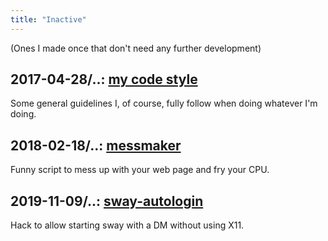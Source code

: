 ```yaml
---
title: "Inactive"
---
```


(Ones I made once that don't need any further development)

## 2017-04-28/..: [my code style](https://gitlab.com/kirbykevinson/code-style)

Some general guidelines I, of course, fully follow when doing whatever
I'm doing.

## 2018-02-18/..: [messmaker](https://gitlab.com/kirbykevinson/messmaker)

Funny script to mess up with your web page and fry your CPU.

## 2019-11-09/..: [sway-autologin](https://gitlab.com/kirbykevinson/sway-autologin)

Hack to allow starting sway with a DM without using X11.
